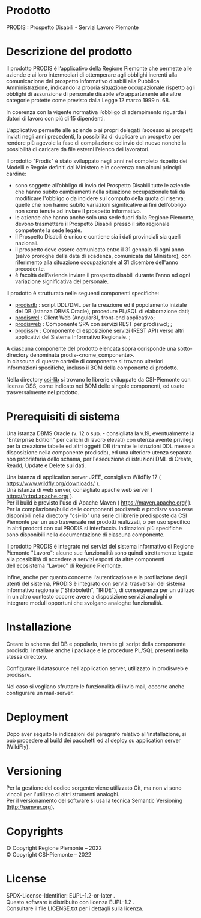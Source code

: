 ﻿# Prodotto

PRODIS : Prospetto Disabili - Servizi Lavoro Piemonte

# Descrizione del prodotto
Il prodotto PRODIS è l’applicativo della Regione Piemonte che permette alle aziende e ai loro intermediari di ottemperare agli obblighi inerenti alla comunicazione del prospetto informativo disabili alla Pubblica Amministrazione, indicando la propria situazione occupazionale rispetto agli obblighi di assunzione di personale disabile e/o appartenente alle altre categorie protette come previsto dalla Legge 12 marzo 1999 n. 68.

In coerenza con la vigente normativa l’obbligo di adempimento riguarda i datori di lavoro con più di 15 dipendenti.

L’applicativo permette alle aziende o ai propri delegati l’accesso ai prospetti inviati negli anni precedenti, la possibilità di duplicare un prospetto per rendere più agevole la fase di compilazione ed invio del nuovo nonché la possibilità di caricare da file esterni l’elenco dei lavoratori.

Il prodotto "Prodis" è stato sviluppato negli anni nel completo rispetto dei Modelli e Regole definiti dal Ministero e in coerenza con alcuni principi cardine:
- sono soggette all’obbligo di invio del Prospetto Disabili tutte le aziende che hanno subito cambiamenti nella situazione occupazionale tali da modificare l'obbligo o da incidere sul computo della quota di riserva; quelle che non hanno subito variazioni significative ai fini dell’obbligo non sono tenute ad inviare il prospetto informativo.
- le aziende che hanno anche solo una sede fuori dalla Regione Piemonte, devono trasmettere il Prospetto Disabili presso il sito regionale competente la sede legale.
- il Prospetto Disabili è unico e contiene sia i dati provinciali sia quelli nazionali.
- il prospetto deve essere comunicato entro il 31 gennaio di ogni anno (salvo proroghe della data di scadenza, comunicata dal Ministero), con riferimento alla situazione occupazionale al 31 dicembre dell'anno precedente.
- è facoltà dell’azienda inviare il prospetto disabili durante l’anno ad ogni variazione significativa del personale.


Il prodotto è strutturato nelle seguenti componenti specifiche:
- [prodisdb]( https://github.com/regione-piemonte/prodis/prodis-prodisdb ) : script DDL/DML per la creazione ed il popolamento iniziale del DB (istanza DBMS Oracle), procedure PL/SQL di elaborazione dati;
- [prodiswcl]( https://github.com/regione-piemonte/prodis/prodis-prodiswcl ) : Client Web (Angular8), front-end applicativo;
- [prodisweb]( https://github.com/regione-piemonte/prodis/prodis-prodisweb ) : Componente SPA con servizi REST per prodiswcl;					;
- [prodissrv]( https://github.com/regione-piemonte/prodis/prodis-prodissrv ) : Componente di esposizione servizi (REST API) verso altri applicativi del Sistema Informativo Regionale.				;

A ciascuna componente del prodotto elencata sopra corisponde una sotto-directory denominata prodis-<nome_componente>.\
In ciascuna di queste cartelle di componente si trovano ulteriori informazioni specifiche, incluso il BOM della componente di prodotto.

Nella directory [csi-lib]( https://github.com/regione-piemonte/prodis/prodis-csi-lib ) si trovano le librerie sviluppate da CSI-Piemonte con licenza OSS, come indicato nei BOM delle singole componenti, ed usate trasversalmente nel prodotto.
	

# Prerequisiti di sistema

Una istanza DBMS Oracle (v. 12 o sup. - consigliata la v.19, eventualmente la "Enterprise Edition" per carichi di lavoro elevati) con utenza avente privilegi per la creazione tabelle ed altri oggetti DB (tramite le istruzioni DDL messe a disposizione nella componente prodisdb), ed una ulteriore utenza separata non proprietaria dello schama, per l'esecuzione di istruzioni DML di Create, Readd, Update e Delete sui dati.

Una istanza di application server J2EE, consigliato WildFly 17 ( https://www.wildfly.org/downloads/ ).\
Una istanza di web server, consigliato apache web server ( https://httpd.apache.org/ ).\
Per il build è previsto l'uso di Apache Maven ( https://maven.apache.org/ ).\
Per la compilazione/build delle componenti prodisweb e prodisrv sono rese disponibili nella directory "csi-lib" una serie di librerie predisposte da CSI Piemonte per un uso trasversale nei prodotti realizzati, o per uso specifico in altri prodotti con cui PRODIS si interfaccia. Indicazioni più specifiche sono disponibili nella documentazione di ciascuna componente.

Il prodotto PRODIS è integrato nei servizi del sistema informativo di Regione Piemonte "Lavoro": alcune sue funzionalità sono quindi strettamente legate alla possibilità di accedere a servizi esposti da altre componenti dell'ecosistema "Lavoro" di Regione Piemonte.

Infine, anche per quanto concerne l'autenticazione e la profilazione degli utenti del sistema, PRODIS è integrato con servizi trasversali del sistema informativo regionale ("Shibboleth", "IRIDE"), di conseguenza per un utilizzo in un altro contesto occorre avere a disposizione servizi analoghi o integrare moduli opportuni che svolgano analoghe funzionalità.
 

# Installazione

Creare lo schema del DB e popolarlo, tramite gli script della componente prodisdb. Installare anche i package e le procedure PL/SQL presenti nella stessa directory.
 
Configurare il datasource nell'application server, utilizzato in prodisweb e prodissrv.

Nel caso si vogliano sfruttare le funzionalità di invio mail, occorre anche configurare un mail-server.


# Deployment

Dopo aver seguito le indicazioni del paragrafo relativo all'installazione, si può procedere al build dei pacchetti ed al deploy su application server (WildFly).


# Versioning
Per la gestione del codice sorgente viene utilizzato Git, ma non vi sono vincoli per l'utilizzo di altri strumenti analoghi.\
Per il versionamento del software si usa la tecnica Semantic Versioning (http://semver.org).


# Copyrights
© Copyright Regione Piemonte – 2022\
© Copyright CSI-Piemonte – 2022


# License

SPDX-License-Identifier: EUPL-1.2-or-later .\
Questo software è distribuito con licenza EUPL-1.2 .\
Consultare il file LICENSE.txt per i dettagli sulla licenza.


